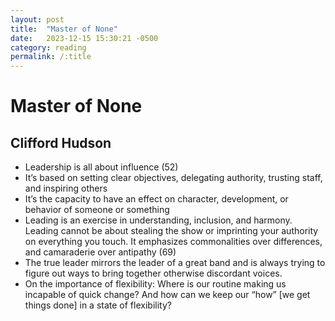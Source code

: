 ```yaml
---
layout: post
title:  "Master of None"
date:   2023-12-15 15:30:21 -0500
category: reading
permalink: /:title
---
```


# Master of None
## Clifford Hudson

* Leadership is all about influence (52)
* It’s based on setting clear objectives, delegating authority, trusting staff, and inspiring others
* It’s the capacity to have an effect on character, development, or behavior of someone or something
* Leading is an exercise in understanding, inclusion, and harmony. Leading cannot be about stealing the show or imprinting your authority on everything you touch. It emphasizes commonalities over differences, and camaraderie over antipathy (69)
* The true leader mirrors the leader of a great band and is always trying to figure out ways to bring together otherwise discordant voices.
* On the importance of flexibility: Where is our routine making us incapable of quick change? And how can we keep our “how” [we get things done] in a state of flexibility?